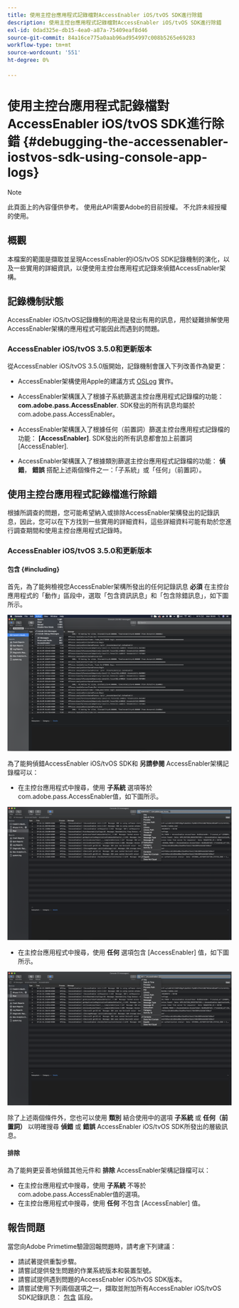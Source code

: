 ```yaml
---
title: 使用主控台應用程式記錄檔對AccessEnabler iOS/tvOS SDK進行除錯
description: 使用主控台應用程式記錄檔對AccessEnabler iOS/tvOS SDK進行除錯
exl-id: 0dad325e-db15-4ea0-a87a-75409eaf8d46
source-git-commit: 84a16ce775a0aab96ad954997c008b5265e69283
workflow-type: tm+mt
source-wordcount: '551'
ht-degree: 0%

---
```


# 使用主控台應用程式記錄檔對AccessEnabler iOS/tvOS SDK進行除錯 {#debugging-the-accessenabler-iostvos-sdk-using-console-app-logs}

>[!NOTE]
>
>此頁面上的內容僅供參考。 使用此API需要Adobe的目前授權。 不允許未經授權的使用。


## 概觀

本檔案的範圍是擷取並呈現AccessEnabler的iOS/tvOS SDK記錄機制的演化，以及一些實用的詳細資訊，以便使用主控台應用程式記錄來偵錯AccessEnabler架構。

## 記錄機制狀態

AccessEnabler iOS/tvOS記錄機制的用途是發出有用的訊息，用於疑難排解使用AccessEnabler架構的應用程式可能因此而遇到的問題。

### AccessEnabler iOS/tvOS 3.5.0和更新版本

從AccessEnabler iOS/tvOS 3.5.0版開始，記錄機制會匯入下列改善作為變更：

* AccessEnabler架構使用Apple的建議方式 [OSLog](https://developer.apple.com/documentation/os/oslog) 實作。

* AccessEnabler架構匯入了根據子系統篩選主控台應用程式記錄檔的功能： **com.adobe.pass.AccessEnabler**. SDK發出的所有訊息均屬於com.adobe.pass.AccessEnabler。

* AccessEnabler架構匯入了根據任何（前置詞）篩選主控台應用程式記錄檔的功能： **[AccessEnabler]**. SDK發出的所有訊息都會加上前置詞 [AccessEnabler].

* AccessEnabler架構匯入了根據類別篩選主控台應用程式記錄檔的功能： **偵錯**， **錯誤** 搭配上述兩個條件之一：「子系統」或「任何」（前置詞）。

## 使用主控台應用程式記錄檔進行除錯

根據所調查的問題，您可能希望納入或排除AccessEnabler架構發出的記錄訊息，因此，您可以在下方找到一些實用的詳細資料，這些詳細資料可能有助於您進行調查期間和使用主控台應用程式記錄時。


### AccessEnabler iOS/tvOS 3.5.0和更新版本

#### 包含 {#including}

首先，為了能夠檢視您AccessEnabler架構所發出的任何記錄訊息 **必須** 在主控台應用程式的「動作」區段中，選取「包含資訊訊息」和「包含除錯訊息」，如下圖所示。

![](assets/include-info-debug-msg.png)


為了能夠偵錯AccessEnabler iOS/tvOS SDK和 **另請參閱** AccessEnabler架構記錄檔可以：

* 在主控台應用程式中搜尋，使用 **子系統** 選項等於com.adobe.pass.AccessEnabler值，如下圖所示。

![](assets/subsys-console-app.png)

* 在主控台應用程式中搜尋，使用 **任何** 選項包含
  [AccessEnabler] 值，如下圖所示。

![](assets/any-optn-console-app.png)

除了上述兩個條件外，您也可以使用 **類別** 結合使用中的選項 **子系統** 或 **任何（前置詞）** 以明確搜尋 **偵錯** 或 **錯誤** AccessEnabler iOS/tvOS SDK所發出的層級訊息。

#### 排除

為了能夠更妥善地偵錯其他元件和 **排除** AccessEnabler架構記錄檔可以：

* 在主控台應用程式中搜尋，使用 **子系統** 不等於com.adobe.pass.AccessEnabler值的選項。
* 在主控台應用程式中搜尋，使用 **任何** 不包含 [AccessEnabler] 值。

## 報告問題

當您向Adobe Primetime驗證回報問題時，請考慮下列建議：

* 請試著提供重製步驟。
* 請嘗試提供發生問題的作業系統版本和裝置型號。
* 請嘗試提供遇到問題的AccessEnabler iOS/tvOS SDK版本。
* 請嘗試使用下列兩個選項之一，擷取並附加所有AccessEnabler iOS/tvOS SDK記錄訊息： [包含](#including) 區段。
